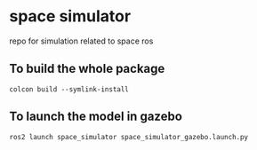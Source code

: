 # space simulator
repo for simulation related to space ros

## To build the whole package
``` colcon build --symlink-install ```

## To launch the model in gazebo
``` ros2 launch space_simulator space_simulator_gazebo.launch.py  ```
